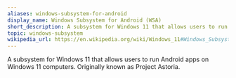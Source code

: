 ```yaml
---
aliases: windows-subsystem-for-android
display_name: Windows Subsystem for Android (WSA)
short_description: A subsystem for Windows 11 that allows users to run Android apps on Windows 11 computers.
topic: windows-subsystem
wikipedia_url: https://en.wikipedia.org/wiki/Windows_11#Windows_Subsystem_for_Android
---
```

A subsystem for Windows 11 that allows users to run Android apps on Windows 11 computers. Originally known as Project Astoria.
